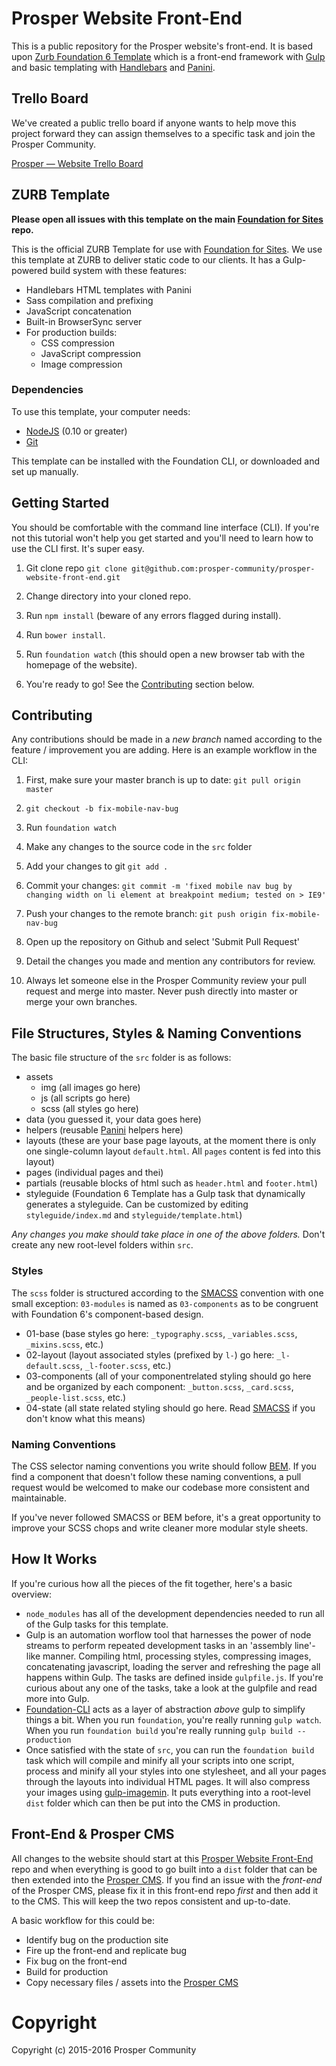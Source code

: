 # Prosper Website Front-End
This is a public repository for the Prosper website's front-end. It is based upon [Zurb Foundation 6 Template](https://github.com/zurb/foundation-sites-template) which is a front-end framework with [Gulp](https://github.com/gulpjs/gulp) and basic templating with [Handlebars](http://handlebarsjs.com/) and [Panini](https://github.com/zurb/panini).

## Trello Board
We've created a public trello board if anyone wants to help move this project forward they can assign themselves to a specific task and join the Prosper Community.

[Prosper — Website Trello Board](https://trello.com/b/yDgQXvDZ/prosper-website)

## ZURB Template

**Please open all issues with this template on the main [Foundation for Sites](https://github.com/zurb/foundation-sites/issues) repo.**

This is the official ZURB Template for use with [Foundation for Sites](http://foundation.zurb.com/sites). We use this template at ZURB to deliver static code to our clients. It has a Gulp-powered build system with these features:

- Handlebars HTML templates with Panini
- Sass compilation and prefixing
- JavaScript concatenation
- Built-in BrowserSync server
- For production builds:
  - CSS compression
  - JavaScript compression
  - Image compression

### Dependencies

To use this template, your computer needs:

- [NodeJS](https://nodejs.org/en/) (0.10 or greater)
- [Git](https://git-scm.com/)

This template can be installed with the Foundation CLI, or downloaded and set up manually.

## Getting Started
You should be comfortable with the command line interface (CLI). If you're not this tutorial won't help you get started and you'll need to learn how to use the CLI first. It's super easy.

1. Git clone repo `git clone git@github.com:prosper-community/prosper-website-front-end.git`

2. Change directory into your cloned repo.

3. Run `npm install` (beware of any errors flagged during install).

5. Run `bower install`.

6. Run `foundation watch` (this should open a new browser tab with the homepage of the website).

7. You're ready to go! See the [Contributing](#contributing) section below.

## Contributing
Any contributions should be made in a *new branch* named according to the feature / improvement you are adding. Here is an example workflow in the CLI:

1. First, make sure your master branch is up to date: `git pull origin master`

2. `git checkout -b fix-mobile-nav-bug`

3. Run `foundation watch`

4. Make any changes to the source code in the `src` folder

5. Add your changes to git `git add .`

6. Commit your changes: `git commit -m 'fixed mobile nav bug by changing width on li element at breakpoint medium; tested on > IE9'`

7. Push your changes to the remote branch: `git push origin fix-mobile-nav-bug`

8. Open up the repository on Github and select 'Submit Pull Request'

9. Detail the changes you made and mention any contributors for review.

10. Always let someone else in the Prosper Community review your pull request and merge into master. Never push directly into master or merge your own branches.

## File Structures, Styles & Naming Conventions

The basic file structure of the `src` folder is as follows:

- assets
  - img (all images go here)
  - js (all scripts go here)
  - scss (all styles go here)
- data (you guessed it, your data goes here)
- helpers (reusable [Panini](https://github.com/zurb/panini) helpers here)
- layouts (these are your base page layouts, at the moment there is only one single-column layout `default.html`. All `pages` content is fed into this layout)
- pages (individual pages and thei)
- partials (reusable blocks of html such as `header.html` and `footer.html`)
- styleguide (Foundation 6 Template has a Gulp task that dynamically generates a styleguide. Can be customized by editing `styleguide/index.md` and `styleguide/template.html`)

*Any changes you make should take place in one of the above folders.* Don't create any new root-level folders within `src`.

### Styles
The `scss` folder is structured according to the [SMACSS](https://smacss.com/) convention with one small exception: `03-modules` is named as `03-components` as to be congruent with Foundation 6's component-based design.

- 01-base (base styles go here: `_typography.scss`, `_variables.scss`, `_mixins.scss`, etc.)
- 02-layout (layout associated styles (prefixed by `l-`) go here: `_l-default.scss`, `_l-footer.scss`, etc.)
- 03-components (all of your componentrelated styling should go here and be organized by each component: `_button.scss`, `_card.scss`, `_people-list.scss`, etc.)
- 04-state (all state related styling should go here. Read [SMACSS](https://smacss.com/) if you don't know what this means)

### Naming Conventions
The CSS selector naming conventions you write should follow [BEM](http://getbem.com/naming/). If you find a component that doesn't follow these naming conventions, a pull request would be welcomed to make our codebase more consistent and maintainable.

If you've never followed SMACSS or BEM before, it's a great opportunity to improve your SCSS chops and write cleaner more modular style sheets.

## How It Works
If you're curious how all the pieces of the fit together, here's a basic overview:

- `node_modules` has all of the development dependencies needed to run all of the Gulp tasks for this template.
- Gulp is an automation worflow tool that harnesses the power of node streams to perform repeated development tasks in an 'assembly line'-like manner. Compiling html, processing styles, compressing images, concatenating javascript, loading the server and refreshing the page all happens within Gulp. The tasks are defined inside `gulpfile.js`. If you're curious about any one of the tasks, take a look at the gulpfile and read more into Gulp.
- [Foundation-CLI](https://github.com/zurb/foundation-cli) acts as a layer of abstraction *above* gulp to simplify things a bit. When you run `foundation`, you're really running `gulp watch`. When you run `foundation build` you're really running `gulp build --production`
- Once satisfied with the state of `src`, you can run the `foundation build` task which will compile and minify all your scripts into one script, process  and minify all your styles into one stylesheet, and all your pages through the layouts into individual HTML pages. It will also compress your images using [gulp-imagemin](https://github.com/sindresorhus/gulp-imagemin). It puts everything into a root-level `dist` folder which can then be put into the CMS in production.

## Front-End & Prosper CMS
All changes to the website should start at this [Prosper Website Front-End ](https://github.com/prosper-community/prosper-website-front-end) repo and when everything is good to go built into a `dist` folder that can be then extended into the [Prosper CMS](https://github.com/prosper-community/prosper-website-cms). If you find an issue with the *front-end* of the Prosper CMS, please fix it in this front-end repo *first* and then add it to the CMS. This will keep the two repos consistent and up-to-date.

A basic workflow for this could be:

- Identify bug on the production site
- Fire up the front-end and replicate bug
- Fix bug on the front-end
- Build for production
- Copy necessary files / assets into the [Prosper CMS](https://github.com/prosper-community/prosper-website-cms)

# Copyright
Copyright (c) 2015-2016 Prosper Community 
